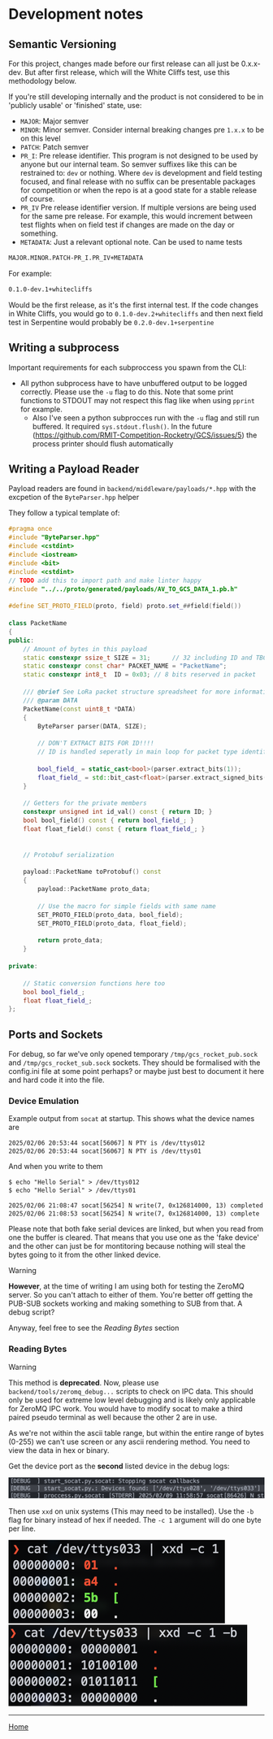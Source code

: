 
# Development notes

## Semantic Versioning

For this project, changes made before our first release can all just be 0.x.x-dev. But after first release, which will the White Cliffs test, use this methodology below.

If you're still developing internally and the product is not considered to be in 'publicly usable' or 'finished' state, use:

- `MAJOR`: Major semver 
- `MINOR`: Minor semver. Consider internal breaking changes pre `1.x.x` to be on this level
- `PATCH`: Patch semver
- `PR_I`: Pre release identifier. This program is not designed to be used by anyone but our internal team. So semver suffixes like this can be restrained to: `dev` or nothing. Where `dev` is development and field testing focused, and final release with no suffix can be presentable packages for competition or when the repo is at a good state for a stable release of course.
- `PR_IV` Pre release identifier version. If multiple versions are being used for the same pre release. For example, this would increment between test flights when on field test if changes are made on the day or something.
- `METADATA`: Just a relevant optional note. Can be used to name tests

```txt
MAJOR.MINOR.PATCH-PR_I.PR_IV+METADATA
```

For example:

```txt
0.1.0-dev.1+whitecliffs
```

Would be the first release, as it's the first internal test. If the code changes in White Cliffs, you would go to `0.1.0-dev.2+whitecliffs` and then next field test in Serpentine would probably be `0.2.0-dev.1+serpentine`


## Writing a subprocess

Important requirements for each subproccess you spawn from the CLI:

- All python subprocess have to have unbuffered output to be logged correctly. Please use the `-u` flag to do this. Note that some print functions to STDOUT may not respect this flag like when using `pprint` for example. 
    - Also I've seen a python subprocces run with the `-u` flag and still run buffered. It required `sys.stdout.flush()`. In the future (https://github.com/RMIT-Competition-Rocketry/GCS/issues/5) the process printer should flush automatically

## Writing a Payload Reader

Payload readers are found in `backend/middleware/payloads/*.hpp` with the excpetion of the `ByteParser.hpp` helper

They follow a typical template of:

```cpp
#pragma once
#include "ByteParser.hpp"
#include <cstdint>
#include <iostream>
#include <bit>
#include <cstdint>
// TODO add this to import path and make linter happy
#include "../../proto/generated/payloads/AV_TO_GCS_DATA_1.pb.h"

#define SET_PROTO_FIELD(proto, field) proto.set_##field(field())

class PacketName
{
public:
    // Amount of bytes in this payload
    static constexpr ssize_t SIZE = 31;      // 32 including ID and TBC byte
    static constexpr const char* PACKET_NAME = "PacketName";
    static constexpr int8_t  ID = 0x03; // 8 bits reserved in packet

    /// @brief See LoRa packet structure spreadsheet for more information.
    /// @param DATA
    PacketName(const uint8_t *DATA)
    {
        ByteParser parser(DATA, SIZE);

        // DON'T EXTRACT BITS FOR ID!!!!
        // ID is handled seperatly in main loop for packet type identification

        bool_field_ = static_cast<bool>(parser.extract_bits(1));
        float_field_ = std::bit_cast<float>(parser.extract_signed_bits(32));
    }

    // Getters for the private members
    constexpr unsigned int id_val() const { return ID; }
    bool bool_field() const { return bool_field_; }
    float float_field() const { return float_field_; }


    // Protobuf serialization

    payload::PacketName toProtobuf() const
    {
        payload::PacketName proto_data;

        // Use the macro for simple fields with same name
        SET_PROTO_FIELD(proto_data, bool_field);
        SET_PROTO_FIELD(proto_data, float_field);

        return proto_data;
    }

private:
    
    // Static conversion functions here too
    bool bool_field_;
    float float_field_;
};
```

## Ports and Sockets

For debug, so far we've only opened temporary `/tmp/gcs_rocket_pub.sock` and `/tmp/gcs_rocket_sub.sock` sockets. They should be formalised with the config.ini file at some point perhaps? or maybe just best to document it here and hard code it into the file. 

### Device Emulation 

Example output from `socat` at startup. This shows what the device names are

```terminal
2025/02/06 20:53:44 socat[56067] N PTY is /dev/ttys012
2025/02/06 20:53:44 socat[56067] N PTY is /dev/ttys01
```

And when you write to them

```terminal
$ echo "Hello Serial" > /dev/ttys012
$ echo "Hello Serial" > /dev/ttys01
```
```terminal
2025/02/06 21:08:47 socat[56254] N write(7, 0x126814000, 13) completed
2025/02/06 21:08:53 socat[56254] N write(7, 0x126814000, 13) complete
```

Please note that both fake serial devices are linked, but when you read from one the buffer is cleared. That means that you use one as the 'fake device' and the other can just be for montitoring because nothing will steal the bytes going to it from the other linked device. 

> [!WARNING]
> **However**, at the time of writing I am using both for testing the ZeroMQ server. So you can't attach to either of them. You're better off getting the PUB-SUB sockets working and making something to SUB from that. A debug script?
>
> Anyway, feel free to see the *Reading Bytes* section

### Reading Bytes

> [!WARNING]
> This method is **deprecated**. Now, please use `backend/tools/zeromq_debug...` scripts to check on IPC data. 
> This should only be used for extreme low level debugging and is likely only applicable for ZeroMQ IPC work. You would have to modify socat to make a third paired pseudo terminal as well because the other 2 are in use.

As we're not within the ascii table range, but within the entire range of bytes (0-255) we can't use screen or any ascii rendering method. You need to view the data in hex or binary.

Get the device port as the **second** listed device in the debug logs:

![socat device parsing output](./assets/socatDeviceParse.png)

Then use `xxd` on unix systems (This may need to be installed). Use the `-b` flag for binary instead of hex if needed. The `-c 1` argument will do one byte per line. 

![xxdOutput1](./assets/xxdOutput1.png)
![xxdOutput1binary](./assets/xxdOutput1binary.png)

---

[Home](../README.md)